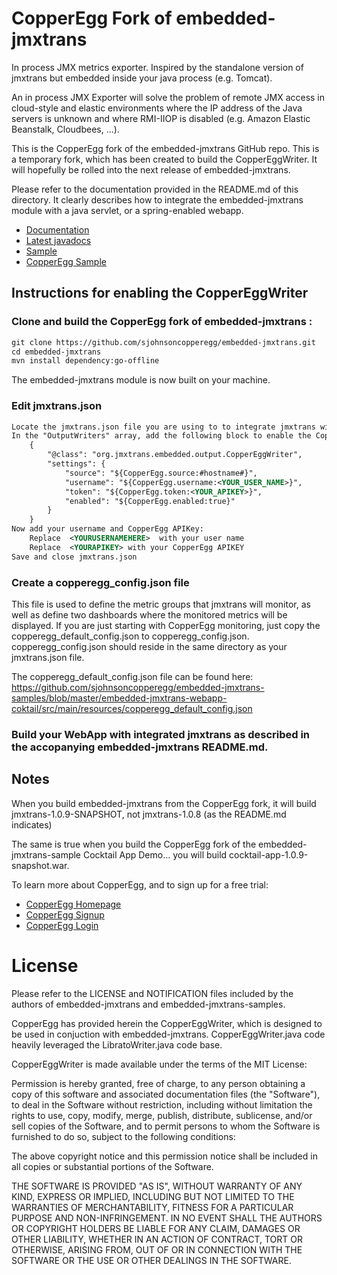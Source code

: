 # CopperEgg Fork of embedded-jmxtrans

In process JMX metrics exporter. Inspired by the standalone version of jmxtrans but embedded inside your java process (e.g. Tomcat).

An in process JMX Exporter will solve the problem of remote JMX access in cloud-style and elastic environments where the IP address of the Java servers is unknown and where RMI-IIOP is disabled (e.g. Amazon Elastic Beanstalk, Cloudbees, ...).

This is the CopperEgg fork of the embedded-jmxtrans GitHub repo. This is a temporary fork, which has been created to build the CopperEggWriter.
It will hopefully be rolled into the next release of embedded-jmxtrans. 

Please refer to the documentation provided in the README.md of this directory. It clearly describes how to integrate the embedded-jmxtrans module with
a java servlet, or a spring-enabled webapp.

* [Documentation](https://github.com/jmxtrans/embedded-jmxtrans/wiki)
* [Latest javadocs](http://jmxtrans.github.com/embedded-jmxtrans/apidocs/)
* [Sample](https://github.com/sjohnsoncopperegg/embedded-jmxtrans)
* [CopperEgg Sample](https://github.com/sjohnsoncopperegg/Sample-copperegg-jmxmon)


## Instructions for enabling the CopperEggWriter


### Clone and build the CopperEgg fork of embedded-jmxtrans :

```xml
git clone https://github.com/sjohnsoncopperegg/embedded-jmxtrans.git
cd embedded-jmxtrans
mvn install dependency:go-offline
```
The embedded-jmxtrans module is now built on your machine.


### Edit jmxtrans.json

```xml
Locate the jmxtrans.json file you are using to to integrate jmxtrans with your webapp.
In the "OutputWriters" array, add the following block to enable the CopperEggWriter:
    {
        "@class": "org.jmxtrans.embedded.output.CopperEggWriter",
        "settings": {
            "source": "${CopperEgg.source:#hostname#}",
            "username": "${CopperEgg.username:<YOUR_USER_NAME>}",
            "token": "${CopperEgg.token:<YOUR_APIKEY>}",
            "enabled": "${CopperEgg.enabled:true}"
        }
    }
Now add your username and CopperEgg APIKey:
    Replace  <YOURUSERNAMEHERE>  with your user name
    Replace  <YOURAPIKEY> with your CopperEgg APIKEY
Save and close jmxtrans.json
```

### Create a copperegg_config.json file
This file is used to define the metric groups that jmxtrans will monitor, as well as define two dashboards where the monitored metrics will be displayed.
If you are just starting with CopperEgg monitoring, just copy the copperegg_default_config.json to copperegg_config.json. copperegg_config.json should 
reside in the same directory as your jmxtrans.json file.

The copperegg_default_config.json file can be found here:
   https://github.com/sjohnsoncopperegg/embedded-jmxtrans-samples/blob/master/embedded-jmxtrans-webapp-coktail/src/main/resources/copperegg_default_config.json 


### Build your WebApp with integrated jmxtrans as described in the accopanying embedded-jmxtrans README.md.


## Notes

When you build embedded-jmxtrans from the CopperEgg fork, it will build jmxtrans-1.0.9-SNAPSHOT, not jmxtrans-1.0.8 (as the README.md indicates)

The same is true when you build the CopperEgg fork of the embedded-jmxtrans-sample Cocktail App Demo... you will build cocktail-app-1.0.9-snapshot.war.


To learn more about CopperEgg, and to sign up for a free trial: 
* [CopperEgg Homepage](http://www.copperegg.com)
* [CopperEgg Signup](https://app.copperegg.com/signup)
* [CopperEgg Login](https://app.copperegg.com/login)


License
==================

Please refer to the LICENSE and NOTIFICATION files included by the authors of embedded-jmxtrans and embedded-jmxtrans-samples.

CopperEgg has provided herein the CopperEggWriter, which is designed to be used in conjuction with embedded-jmxtrans.
CopperEggWriter.java code heavily leveraged the LibratoWriter.java code base.

CopperEggWriter is made available under the terms of the MIT License:

Permission is hereby granted, free of charge, to any person obtaining a
copy of this software and associated documentation files (the "Software"),
to deal in the Software without restriction, including without
limitation the rights to use, copy, modify, merge, publish, distribute,
sublicense, and/or sell copies of the Software, and to permit persons
to whom the Software is furnished to do so, subject to the following conditions:

The above copyright notice and this permission notice shall be included
in all copies or substantial portions of the Software.

THE SOFTWARE IS PROVIDED "AS IS", WITHOUT WARRANTY OF ANY KIND, EXPRESS
OR IMPLIED, INCLUDING BUT NOT LIMITED TO THE WARRANTIES OF MERCHANTABILITY,
FITNESS FOR A PARTICULAR PURPOSE AND NON-INFRINGEMENT. IN NO EVENT SHALL
THE AUTHORS OR COPYRIGHT HOLDERS BE LIABLE FOR ANY CLAIM, DAMAGES OR
OTHER LIABILITY, WHETHER IN AN ACTION OF CONTRACT, TORT OR OTHERWISE,
ARISING FROM, OUT OF OR IN CONNECTION WITH THE SOFTWARE OR THE USE OR
OTHER DEALINGS IN THE SOFTWARE.





